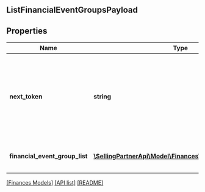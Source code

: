 ## ListFinancialEventGroupsPayload

## Properties

Name | Type | Description | Notes
------------ | ------------- | ------------- | -------------
**next_token** | **string** | When present and not empty, pass this string token in the next request to return the next response page. | [optional]
**financial_event_group_list** | [**\SellingPartnerApi\Model\Finances\FinancialEventGroup[]**](FinancialEventGroup.md) | A list of financial event group information. | [optional]

[[Finances Models]](../) [[API list]](../../Api) [[README]](../../../README.md)
